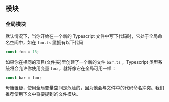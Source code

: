 ## 模块

### 全局模块

默认情况下，当你开始在一个新的 Typescript 文件中写下代码时，它处于全局命名空间中，如在 `foo.ts` 里拥有以下代码

```typescript
const foo = 13;
```

如果你在相同的项目(文件夹)里创建了一个新的文件 `bar.ts` ，Typescript 类型系统将会允许你使用变量 `foo` ，就好像它在全局可用一样：

```typescript
const bar = foo;
```

毋庸置疑，使用全局变量空间是危险的，因为他会与文件中的代码命名冲突。我们推荐使用下文中将要提到的文件模块。

